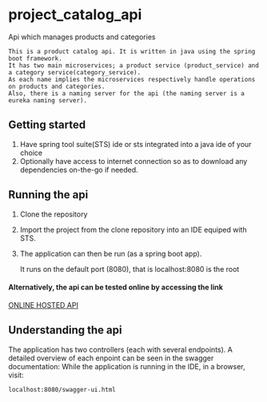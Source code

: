 # project_catalog_api

Api which manages products and categories

	This is a product catalog api. It is written in java using the spring boot framework.
	It has two main microservices; a product service (product_service) and a category service(category_service). 
	As each name implies the microservices respectively handle operations on products and categories. 
	Also, there is a naming server for the api (the naming server is a eureka naming server).
	
## Getting started
1.  Have spring tool suite(STS) ide or sts integrated into a java ide of your choice
2.	Optionally have access to internet connection so as to download any dependencies on-the-go if needed.

## Running the api

1.	Clone the repository
2.  Import the project from the clone repository into an IDE equiped with STS.
3.	The application can then be run (as a spring boot app).

	
	It runs on the default port (8080), that is localhost:8080 is the root
	
#### Alternatively, the api can be tested online by accessing the link

[ONLINE HOSTED API]("https://sheltered-falls-45349.herokuapp.com/swagger-ui.html")

## Understanding the api

	
The application has two controllers (each with several endpoints). 
A detailed overview of each enpoint can be seen in the swagger documentation: 
While the application is running in the IDE, in a browser, visit:

	localhost:8080/swagger-ui.html

